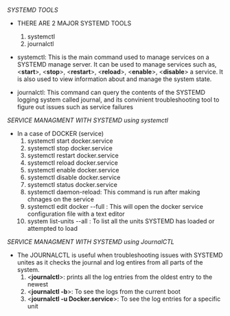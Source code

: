 *SYSTEMD TOOLS*
- THERE ARE 2 MAJOR SYSTEMD TOOLS
    1. systemctl
    2. journalctl
   
- systemctl: This is the main command used to manage services on a SYSTEMD manage server. It can be used to manage services such as, <**start**>, <**stop**>, <**restart**>, <**reload**>, <**enable**>, <**disable**> a service. It is also used to view information about and manage the system state.

- journalctl: This command can query the contents of the SYSTEMD logging system called journal, and its convinient troubleshooting tool to figure out issues such as service failures
  
*SERVICE MANAGMENT WITH SYSTEMD using systemctl*
- In a case of DOCKER (service)
  1. systemctl start docker.service
  2. systemctl stop docker.service
  3. systemctl restart docker.service
  4. systemctl reload docker.service
  5. systemctl enable docker.service
  6. systemctl disable docker.service
  7. systemctl status docker.service
  8. systemctl daemon-reload: This command is run after making chnages on the service
  9. systemctl edit docker --full : This will open the docker service configuration file with a text editor
  10. system list-units --all : To list all the units SYSTEMD has loaded or attempted to load

*SERVICE MANAGMENT WITH SYSTEMD using JournalCTL*
- The JOURNALCTL is useful when troubleshooting issues with SYSTEMD unites as it checks the journal and log entires from all parts of the system.
  1. <**journalctl**>: prints all the log entries from the oldest entry to the newest
  2. <**journalctl -b**>: To see the logs from the current boot
  3. <**journalctl -u Docker.service**>: To see the log entries for a specific unit
